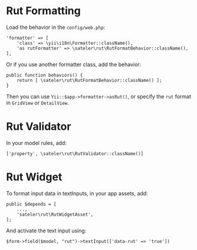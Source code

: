 # Rut Formatting

Load the behavior in the `config/web.php`:


    'formatter' => [
        'class' => \yii\i18n\Formatter::className(),
        'as rutFormatter' => \sateler\rut\RutFormatBehavior::className(),
    ],

Or if you use another formatter class, add the behavior:

    public function behaviors() {
        return [ \sateler\rut\RutFormatBehavior::className() ];
    }


Then you can use `Yii::$app->formatter->asRut()`, or specify the `rut` format in `GridView` or `DetailView`.

# Rut Validator

In your model rules, add:

    ['property', \sateler\rut\RutValidator::className()]
    
# Rut Widget

To format input data in textInputs, in your app assets, add:

    public $depends = [
        ...,
        'sateler\rut\RutWidgetAsset',
    ];

And activate the text input using:

    $form->field($model, "rut")->textInput(['data-rut' => 'true'])
